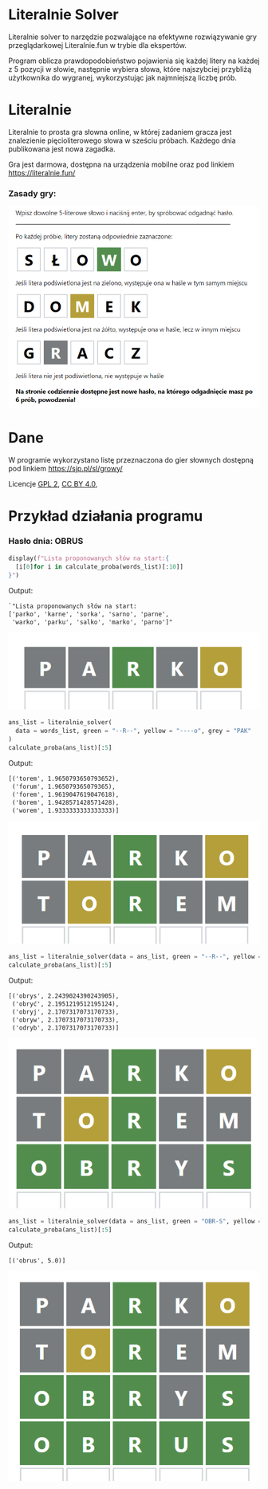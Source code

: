 # Literalnie Solver

Literalnie solver to narzędzie pozwalające na efektywne rozwiązywanie gry przeglądarkowej Literalnie.fun w trybie dla ekspertów.

Program oblicza prawdopodobieństwo pojawienia się każdej litery na każdej z 5 pozycji w słowie, następnie wybiera słowa, które najszybciej przybliżą użytkownika do wygranej, wykorzystując jak najmniejszą liczbę prób.

# Literalnie 

Literalnie to prosta gra słowna online, w której zadaniem gracza jest znalezienie pięcioliterowego słowa w sześciu próbach. Każdego dnia publikowana jest nowa zagadka.

Gra jest darmowa, dostępna na urządzenia mobilne oraz pod linkiem https://literalnie.fun/

### Zasady gry: 
![Logo](img/zasady.png)

# Dane

W programie wykorzystano listę przeznaczona do gier słownych dostępną pod linkiem https://sjp.pl/sl/growy/

Licencje  [GPL 2](https://www.gnu.org/licenses/old-licenses/gpl-2.0.html),
[CC BY 4.0](https://creativecommons.org/licenses/by/4.0/),
# Przykład działania programu

### Hasło dnia: OBRUS


```python
display(f"Lista proponowanych słów na start:{
  [i[0]for i in calculate_proba(words_list)[:10]]
}")
```
Output: 
```
`"Lista proponowanych słów na start:
['parko', 'karne', 'sorka', 'sarno', 'parne',
 'warko', 'parku', 'salko', 'marko', 'parno']"
```
![Logo](img/obrus1.png)
```python
ans_list = literalnie_solver(
  data = words_list, green = "--R--", yellow = "----o", grey = "PAK"
)
calculate_proba(ans_list)[:5]
```
Output:
```
[('torem', 1.9650793650793652),
 ('forum', 1.965079365079365),
 ('forem', 1.9619047619047618),
 ('borem', 1.9428571428571428),
 ('worem', 1.9333333333333333)]
```
![Logo](img/obrus2.png)

```python
ans_list = literalnie_solver(data = ans_list, green = "--R--", yellow = "-o---", grey = "TEM")
calculate_proba(ans_list)[:5]
```
Output:
```
[('obrys', 2.2439024390243905),
 ('obryć', 2.1951219512195124),
 ('obryj', 2.1707317073170733),
 ('obryw', 2.1707317073170733),
 ('odryb', 2.1707317073170733)]
```
![Logo](img/obrus3.png)

```python
ans_list = literalnie_solver(data = ans_list, green = "OBR-S", yellow = "-----", grey = "Y")
calculate_proba(ans_list)[:5]
```
Output:
```
[('obrus', 5.0)]
```
![Logo](img/obrus4.png)
